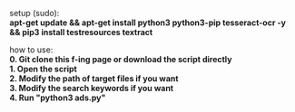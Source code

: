 setup (sudo): <br/>
**apt-get update && apt-get install python3 python3-pip tesseract-ocr -y && pip3 install testresources textract**

how to use: <br/>
**0. Git clone this f-ing page or download the script directly** <br/>
**1. Open the script** <br/>
**2. Modify the path of target files if you want** <br/>
**3. Modify the search keywords if you want** <br/>
**4. Run "python3 ads.py"**
